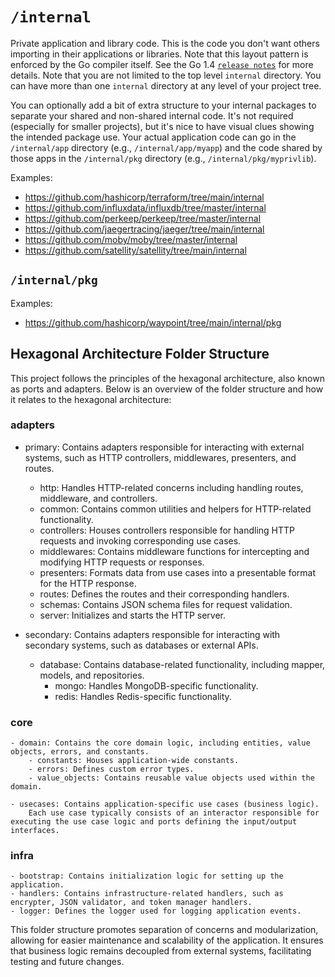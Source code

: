 # `/internal`

Private application and library code. This is the code you don't want others importing in their applications or libraries. Note that this layout pattern is enforced by the Go compiler itself. See the Go 1.4 [`release notes`](https://golang.org/doc/go1.4#internalpackages) for more details. Note that you are not limited to the top level `internal` directory. You can have more than one `internal` directory at any level of your project tree.

You can optionally add a bit of extra structure to your internal packages to separate your shared and non-shared internal code. It's not required (especially for smaller projects), but it's nice to have visual clues showing the intended package use. Your actual application code can go in the `/internal/app` directory (e.g., `/internal/app/myapp`) and the code shared by those apps in the `/internal/pkg` directory (e.g., `/internal/pkg/myprivlib`).

Examples:

* https://github.com/hashicorp/terraform/tree/main/internal
* https://github.com/influxdata/influxdb/tree/master/internal
* https://github.com/perkeep/perkeep/tree/master/internal
* https://github.com/jaegertracing/jaeger/tree/main/internal
* https://github.com/moby/moby/tree/master/internal
* https://github.com/satellity/satellity/tree/main/internal

## `/internal/pkg`

Examples:

* https://github.com/hashicorp/waypoint/tree/main/internal/pkg

## Hexagonal Architecture Folder Structure

This project follows the principles of the hexagonal architecture, also known as ports and adapters. Below is an overview of the folder structure and how it relates to the hexagonal architecture:

### adapters

- primary: Contains adapters responsible for interacting with external systems, such as HTTP controllers, middlewares, presenters, and routes.
    - http: Handles HTTP-related concerns including handling routes, middleware, and controllers.
    - common: Contains common utilities and helpers for HTTP-related functionality.
    - controllers: Houses controllers responsible for handling HTTP requests and invoking corresponding use cases.
    - middlewares: Contains middleware functions for intercepting and modifying HTTP requests or responses.
    - presenters: Formats data from use cases into a presentable format for the HTTP response.
    - routes: Defines the routes and their corresponding handlers.
    - schemas: Contains JSON schema files for request validation.
    - server: Initializes and starts the HTTP server.

- secondary: Contains adapters responsible for interacting with secondary systems, such as databases or external APIs.
    - database: Contains database-related functionality, including mapper, models, and repositories.    
        - mongo: Handles MongoDB-specific functionality.
        - redis: Handles Redis-specific functionality.

### core

    - domain: Contains the core domain logic, including entities, value objects, errors, and constants.
        - constants: Houses application-wide constants.
        - errors: Defines custom error types.
        - value_objects: Contains reusable value objects used within the domain.

    - usecases: Contains application-specific use cases (business logic).
        Each use case typically consists of an interactor responsible for executing the use case logic and ports defining the input/output interfaces.

### infra

    - bootstrap: Contains initialization logic for setting up the application.
    - handlers: Contains infrastructure-related handlers, such as encrypter, JSON validator, and token manager handlers.
    - logger: Defines the logger used for logging application events.

This folder structure promotes separation of concerns and modularization, allowing for easier maintenance and scalability of the application. It ensures that business logic remains decoupled from external systems, facilitating testing and future changes.